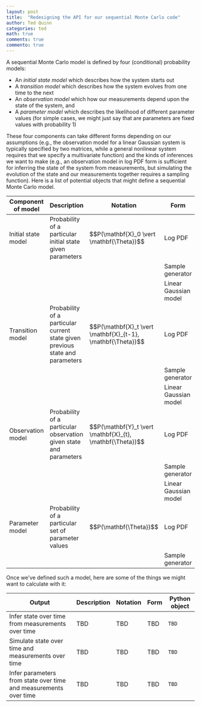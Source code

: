 ```yaml
---
layout: post
title:  "Redesigning the API for our sequential Monte Carlo code"
author: Ted Quinn
categories: ted
math: true
comments: true
commento: true
---
```


A sequential Monte Carlo model is defined by four (conditional) probability models:
* An *initial state model* which describes how the system starts out
* A *transition model* which describes how the system evolves from one time to the next
* An *observation model* which how our measurements depend upon the state of the system, and
* A *parameter model* which describes the likelihood of different parameter values (for simple cases, we might just say that are parameters are fixed values with probability 1)

These four components can take different forms depending on our assumptions (e.g., the observation model for a linear Gaussian system is typically specified by two matrices, while a general nonlinear system requires that we specify a multivariate function) and the kinds of inferences we want to make (e.g., an observation model in log PDF form is sufficient for inferring the state of the system from measurements, but simulating the evolution of the state and our measurements together requires a sampling function). Here is a list of potential objects that might define a sequential Monte Carlo model.

<table>
  <thead>
    <tr>
      <th>Component of model</th>
      <th>Description</th>
      <th>Notation</th>
      <th>Form</th>
      <th>Python object</th>
    </tr>
  </thead>
  <tbody>
    <tr>
      <td>Initial state model</td>
      <td>Probability of a particular initial state given parameters</td>
      <td>$$P(\mathbf{X}_0 \vert \mathbf{\Theta})$$</td>
      <td>Log PDF</td>
      <td><code>initial_state_given_parameters_log_pdf(initial_state, parameters)</code></td>
    </tr>
    <tr>
      <td></td>
      <td></td>
      <td></td>
      <td>Sample generator</td>
      <td><code>initial_state_given_parameters_samples(parameters, N)</code></td>
    </tr>
    <tr>
      <td></td>
      <td></td>
      <td></td>
      <td>Linear Gaussian model</td>
      <td><code>initial_state_gaussian(parameters)</code></td>
    </tr>
    <tr>
      <td>Transition model</td>
      <td>Probability of a particular current state given previous state and parameters</td>
      <td>$$P(\mathbf{X}_t \vert \mathbf{X}_{t-1}, \mathbf{\Theta})$$</td>
      <td>Log PDF</td>
      <td><code>current_state_given_previous_state_and_parameters_log_pdf(current_state, previous_state, current_t, previous_t, parameters)</code></td>
    </tr>
    <tr>
      <td></td>
      <td></td>
      <td></td>
      <td>Sample generator</td>
      <td><code>current_state_given_previous_state_and_parameters_samples(previous_state, current_t, previous_t, parameters, N)</code></td>
    </tr>
    <tr>
      <td></td>
      <td></td>
      <td></td>
      <td>Linear Gaussian model</td>
      <td><code>transition_matrix(current_t, previous_t, parameters)<br>transition_noise_covariance(current_t, previous_t, parameters)<br>control_vector(current_t, previous_t, parameters)</code></td>
    </tr>
    <tr>
      <td>Observation model</td>
      <td>Probability of a particular observation given state and parameters</td>
      <td>$$P(\mathbf{Y}_t \vert \mathbf{X}_{t}, \mathbf{\Theta})$$</td>
      <td>Log PDF</td>
      <td><code>current_observation_given_current_state_and_parameters_log_pdf(current_observation, current_state, current_t, parameters)</code></td>
    </tr>
    <tr>
      <td></td>
      <td></td>
      <td></td>
      <td>Sample generator</td>
      <td><code>current_observation_given_current_state_and_parameters_samples(current_state, current_t, parameters, N)</code></td>
    </tr>
    <tr>
      <td></td>
      <td></td>
      <td></td>
      <td>Linear Gaussian model</td>
      <td><code>observation_matrix(current_t, parameters)<br>observation_noise_covariance(current_t, parameters)</code></td>
    </tr>
    <tr>
      <td>Parameter model</td>
      <td>Probability of a particular set of parameter values</td>
      <td>$$P(\mathbf{\Theta})$$</td>
      <td>Log PDF</td>
      <td><code>parameters_log_pdf(parameters)</code></td>
    </tr>
    <tr>
      <td></td>
      <td></td>
      <td></td>
      <td>Sample generator</td>
      <td><code>parameters_samples(N)</code></td>
    </tr>
  </tbody>
</table>

Once we've defined such a model, here are some of the things we might want to calculate with it:

<table>
  <thead>
    <tr>
      <th>Output</th>
      <th>Description</th>
      <th>Notation</th>
      <th>Form</th>
      <th>Python object</th>
    </tr>
  </thead>
  <tbody>
    <tr>
      <td>Infer state over time from measurements over time</td>
      <td>TBD</td>
      <td>TBD</td>
      <td>TBD</td>
      <td><code>TBD</code></td>
    </tr>
    <tr>
      <td>Simulate state over time and measurements over time</td>
      <td>TBD</td>
      <td>TBD</td>
      <td>TBD</td>
      <td><code>TBD</code></td>
    </tr>
    <tr>
      <td>Infer parameters from state over time and measurements over time</td>
      <td>TBD</td>
      <td>TBD</td>
      <td>TBD</td>
      <td><code>TBD</code></td>
    </tr>
  </tbody>
</table>
